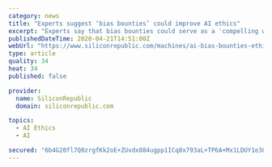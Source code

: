 ```yaml
---
category: news
title: "Experts suggest ‘bias bounties’ could improve AI ethics"
excerpt: "Experts say that bias bounties could serve as a 'compelling way' for users to get involved with AI technology and report issues related to bias."
publishedDateTime: 2020-04-21T14:51:00Z
webUrl: "https://www.siliconrepublic.com/machines/ai-bias-bounties-ethics-report"
type: article
quality: 34
heat: 34
published: false

provider:
  name: SiliconRepublic
  domain: siliconrepublic.com

topics:
  - AI Ethics
  - AI

secured: "6b4G20fl7Q0zrgfKk2oE+ZUvdx884ugpp1ICq8x793aL+TP6A+Mx1LDUY1e38cxGSw5B2306qv00tFvS4AJcIhUUXx1dBexOaBj2gOT5+5J5TABMP8Ofpa3ZHS4GANgY5T7lNvLaNn4g/ruI+duf62Gfh2c6XPUmeNnpnd6eE0x3R1RFmO0FTorKmlJ8jrd+7HZuqpBecxISZp+qrS06CAmKV/rzIvcfhInJgN8c3lzr9pS4HCU4Y2txsdUjJzfX9S4mHdhv8c5XXzu7eouL8YNg194PqVPZvFShATeN9OafHRknAYUE/lOu7lfV2BxWwhExLwKFR/nVtyz9G+Y2iTd23XypkMG6wRVs+qVT+drvxCL2lkxz2Ljy7KrOiawTJsi1xmFwVAk+oZLqMHg9/G1v4k4yPOP/qPdOFmtYFDKSDvLqbR/0splDOtkaSuFjkC3GD1F/RguPA7Kg2eyspCfZQiMLoTqZNOtK+QpJTTs=;x0g3QUBcU2eZQ1RHmukxdA=="
---
```


